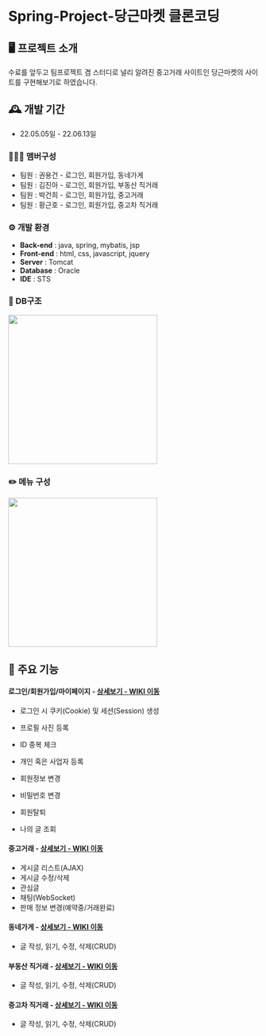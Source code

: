 # Spring-Project-당근마켓 클론코딩

## 🖥️ 프로젝트 소개
수료를 앞두고 팀프로젝트 겸 스터디로 널리 알려진 중고거래 사이트인 당근마켓의 사이트를 구현해보기로 하였습니다.
<br>

## 🕰️ 개발 기간
* 22.05.05일 - 22.06.13일

### 🧑‍🤝‍🧑 맴버구성
 - 팀원 : 권용건 - 로그인, 회원가입, 동네가게
 - 팀원 : 김진아 - 로그인, 회원가입, 부동산 직거래
 - 팀원 : 박건희 - 로그인, 회원가입, 중고거래
 - 팀원 : 황근호 - 로그인, 회원가입, 중고차 직거래

### ⚙️ 개발 환경
- **Back-end** : java, spring, mybatis, jsp
- **Front-end** : html, css, javascript, jquery
- **Server** : Tomcat
- **Database** : Oracle
- **IDE** : STS

### 📎 DB구조
<img style="width:300px; height:300px" src="https://github.com/dorandoran104/SpringBoot-Project-MEGABOX/assets/117650784/3fec75b8-bf04-46f1-b65d-f75978dd764f">

### ✏️ 메뉴 구성
<img style="width:300px; height:300px" src="https://github.com/dorandoran104/SpringBoot-Project-MEGABOX/assets/117650784/4c8a96d4-fe6e-4e0a-9442-a706fbd3e17c">

## 📌 주요 기능
#### 로그인/회원가입/마이페이지 - <a href="https://github.com/dorandoran104/SpringProject_CarrotMarket/wiki/%EB%A1%9C%EA%B7%B8%EC%9D%B8-%ED%9A%8C%EC%9B%90%EA%B0%80%EC%9E%85-%EB%A7%88%EC%9D%B4%ED%8E%98%EC%9D%B4%EC%A7%80(Member)" >상세보기 - WIKI 이동</a>

- 로그인 시 쿠키(Cookie) 및 세션(Session) 생성

- 프로필 사진 등록
- ID 중복 체크
- 개인 혹은 사업자 등록

- 회원정보 변경
- 비밀번호 변경
- 회원탈퇴
- 나의 글 조회

#### 중고거래 - <a href="#" >상세보기 - WIKI 이동</a>
- 게시글 리스트(AJAX)
- 게시글 수정/삭제
- 관심글
- 채팅(WebSocket)
- 판매 정보 변경(예약중/거래완료)

#### 동네가게 - <a href="#" >상세보기 - WIKI 이동</a>
- 글 작성, 읽기, 수정, 삭제(CRUD)

#### 부동산 직거래 - <a href="#" >상세보기 - WIKI 이동</a> 
- 글 작성, 읽기, 수정, 삭제(CRUD)

#### 중고차 직거래 - <a href="#" >상세보기 - WIKI 이동</a> 
- 글 작성, 읽기, 수정, 삭제(CRUD)
